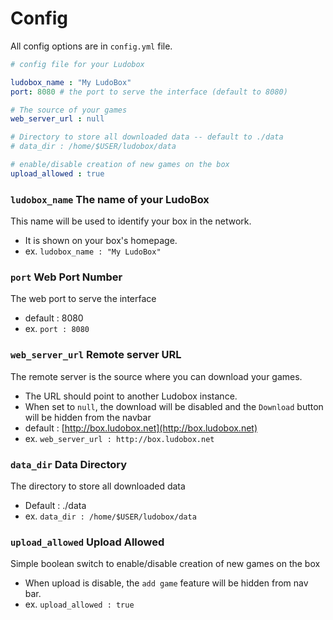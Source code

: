 # Config

All config options are in `config.yml` file.

```yaml
# config file for your Ludobox

ludobox_name : "My LudoBox"
port: 8080 # the port to serve the interface (default to 8080)

# The source of your games
web_server_url : null

# Directory to store all downloaded data -- default to ./data
# data_dir : /home/$USER/ludobox/data

# enable/disable creation of new games on the box
upload_allowed : true

```

### `ludobox_name` The name of your LudoBox

This name will be used to identify your box in the network.

* It is shown on your box's homepage.
* ex. ```ludobox_name : "My LudoBox"```

### `port` Web Port Number

The web port to serve the interface

* default : 8080
* ex. ```port : 8080```

### `web_server_url`  Remote server URL

The remote server is the source where you can download your games.

* The URL should point to another Ludobox instance.
* When set to `null`, the download will be disabled and the `Download` button will be hidden from the navbar
* default : [http://box.ludobox.net](http://box.ludobox.net)
* ex. ```web_server_url : http://box.ludobox.net```

### `data_dir` Data Directory

The directory to store all downloaded data

* Default :  ./data
* ex. ```data_dir : /home/$USER/ludobox/data```

### `upload_allowed` Upload Allowed

Simple boolean switch to enable/disable creation of new games on the box

* When upload is disable, the `add game` feature will be hidden from nav bar.
* ex. ```upload_allowed : true```
